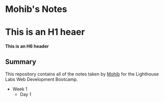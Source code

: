 # Mohib's Notes
# This is an H1 heaer
#### This is an H6 header

## Summary

This repository contains all of the notes taken by [Mohib](https://github.com/Momowaz) for the Lighthouse Labs Web Development Bootcamp.
* Week 1
  * Day 1
